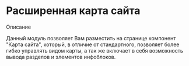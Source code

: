 # Расширенная карта сайта

Описание 

Данный модуль позволяет Вам разместить на странице компонент "Карта сайта", который, в отличие от стандартного, позволяет более гибко управлять видом карты, а так же включает в себя возможность вывода разделов и элементов инфоблоков.
